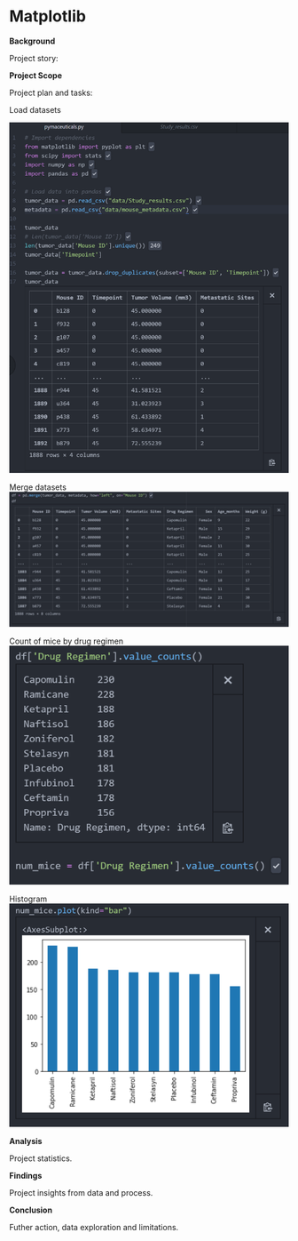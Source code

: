 # Matplotlib

**Background**

Project story:

**Project Scope**

Project plan and tasks:

Load datasets 

![load](Images/load.png)

Merge datasets ![merge](Images/merge.png)

Count of mice by drug regimen ![count](Images/count.png) 

Histogram ![histogram](Images/hist.png)

**Analysis**

Project statistics.
<!-- 
|Table|Col1|Col2|
|----|----|----|
|1|2|3|4| -->

**Findings**

Project insights from data and process.

**Conclusion**

Futher action, data exploration and limitations.
